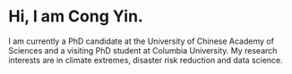 # Hi, I am Cong Yin.
I am currently a PhD candidate at the University of Chinese Academy of Sciences and a visiting PhD student at Columbia University.
My research interests are in climate extremes, disaster risk reduction and data science.
